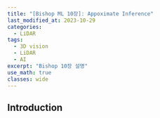 ```yaml
---
title: "[Bishop ML 10장]: Appoximate Inference"
last_modified_at: 2023-10-29
categories:
  - LiDAR
tags:
  - 3D vision
  - LiDAR
  - AI
excerpt: "Bishop 10장 설명"
use_math: true
classes: wide
---
```


## Introduction
